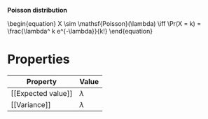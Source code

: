 **Poisson distribution**

\begin{equation}
X \sim \mathsf{Poisson}(\lambda) \iff \Pr(X = k) = \frac{\lambda^ k e^{-\lambda}}{k!}
\end{equation}


# Properties

|Property|Value|
|--------|-----|
|[[Expected value]]|$\lambda$|
|[[Variance]]|$\lambda$|